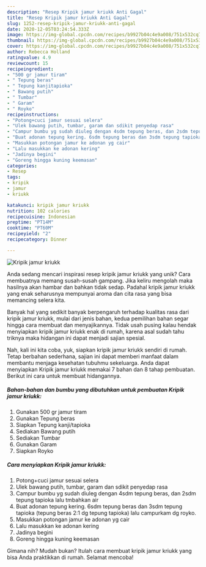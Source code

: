 ```yaml
---
description: "Resep Kripik jamur kriukk Anti Gagal"
title: "Resep Kripik jamur kriukk Anti Gagal"
slug: 1252-resep-kripik-jamur-kriukk-anti-gagal
date: 2020-12-05T03:24:54.333Z
image: https://img-global.cpcdn.com/recipes/b9927b04c4e9a008/751x532cq70/kripik-jamur-kriukk-foto-resep-utama.jpg
thumbnail: https://img-global.cpcdn.com/recipes/b9927b04c4e9a008/751x532cq70/kripik-jamur-kriukk-foto-resep-utama.jpg
cover: https://img-global.cpcdn.com/recipes/b9927b04c4e9a008/751x532cq70/kripik-jamur-kriukk-foto-resep-utama.jpg
author: Rebecca Holland
ratingvalue: 4.9
reviewcount: 15
recipeingredient:
- "500 gr jamur tiram"
- " Tepung beras"
- " Tepung kanjitapioka"
- " Bawang putih"
- " Tumbar"
- " Garam"
- " Royko"
recipeinstructions:
- "Potong+cuci jamur sesuai selera"
- "Ulek bawang putih, tumbar, garam dan sdikit penyedap rasa"
- "Campur bumbu yg sudah diuleg dengan 4sdm tepung beras, dan 2sdm tepung tapioka lalu tmbahkan air"
- "Buat adonan tepung kering. 6sdm tepung beras dan 3sdm tepung tapioka (tepung beras 2:1 dg tepung tapioka) lalu campurkam dg royko."
- "Masukkan potongan jamur ke adonan yg cair"
- "Lalu masukkan ke adonan kering"
- "Jadinya begini"
- "Goreng hingga kuning keemasan"
categories:
- Resep
tags:
- kripik
- jamur
- kriukk

katakunci: kripik jamur kriukk 
nutrition: 102 calories
recipecuisine: Indonesian
preptime: "PT14M"
cooktime: "PT60M"
recipeyield: "2"
recipecategory: Dinner

---
```



![Kripik jamur kriukk](https://img-global.cpcdn.com/recipes/b9927b04c4e9a008/751x532cq70/kripik-jamur-kriukk-foto-resep-utama.jpg)

Anda sedang mencari inspirasi resep kripik jamur kriukk yang unik? Cara membuatnya memang susah-susah gampang. Jika keliru mengolah maka hasilnya akan hambar dan bahkan tidak sedap. Padahal kripik jamur kriukk yang enak seharusnya mempunyai aroma dan cita rasa yang bisa memancing selera kita.



Banyak hal yang sedikit banyak berpengaruh terhadap kualitas rasa dari kripik jamur kriukk, mulai dari jenis bahan, kedua pemilihan bahan segar hingga cara membuat dan menyajikannya. Tidak usah pusing kalau hendak menyiapkan kripik jamur kriukk enak di rumah, karena asal sudah tahu triknya maka hidangan ini dapat menjadi sajian spesial.


Nah, kali ini kita coba, yuk, siapkan kripik jamur kriukk sendiri di rumah. Tetap berbahan sederhana, sajian ini dapat memberi manfaat dalam membantu menjaga kesehatan tubuhmu sekeluarga. Anda dapat menyiapkan Kripik jamur kriukk memakai 7 bahan dan 8 tahap pembuatan. Berikut ini cara untuk membuat hidangannya.

<!--inarticleads1-->

##### Bahan-bahan dan bumbu yang dibutuhkan untuk pembuatan Kripik jamur kriukk:

1. Gunakan 500 gr jamur tiram
1. Gunakan  Tepung beras
1. Siapkan  Tepung kanji/tapioka
1. Sediakan  Bawang putih
1. Sediakan  Tumbar
1. Gunakan  Garam
1. Siapkan  Royko




<!--inarticleads2-->

##### Cara menyiapkan Kripik jamur kriukk:

1. Potong+cuci jamur sesuai selera
1. Ulek bawang putih, tumbar, garam dan sdikit penyedap rasa
1. Campur bumbu yg sudah diuleg dengan 4sdm tepung beras, dan 2sdm tepung tapioka lalu tmbahkan air
1. Buat adonan tepung kering. 6sdm tepung beras dan 3sdm tepung tapioka (tepung beras 2:1 dg tepung tapioka) lalu campurkam dg royko.
1. Masukkan potongan jamur ke adonan yg cair
1. Lalu masukkan ke adonan kering
1. Jadinya begini
1. Goreng hingga kuning keemasan




Gimana nih? Mudah bukan? Itulah cara membuat kripik jamur kriukk yang bisa Anda praktikkan di rumah. Selamat mencoba!
